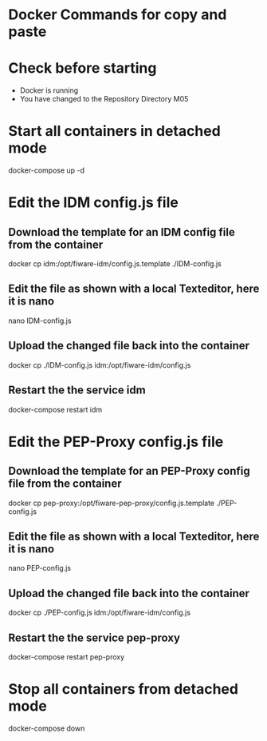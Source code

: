# Docker Commands for copy and paste

# Check before starting
- Docker is running
- You have changed to the Repository Directory M05


# Start all containers in detached mode
docker-compose up -d


# Edit the IDM config.js file
## Download the template for an IDM config file from the container
docker cp idm:/opt/fiware-idm/config.js.template ./IDM-config.js

## Edit the file as shown with a local Texteditor, here it is nano
nano IDM-config.js

## Upload the changed file back into the container
docker cp ./IDM-config.js idm:/opt/fiware-idm/config.js

## Restart the the service idm
docker-compose restart idm


# Edit the PEP-Proxy config.js file
## Download the template for an PEP-Proxy config file from the container
docker cp pep-proxy:/opt/fiware-pep-proxy/config.js.template ./PEP-config.js

## Edit the file as shown with a local Texteditor, here it is nano
nano PEP-config.js

## Upload the changed file back into the container
docker cp ./PEP-config.js idm:/opt/fiware-idm/config.js

## Restart the the service pep-proxy
docker-compose restart pep-proxy


# Stop all containers from detached mode
docker-compose down
